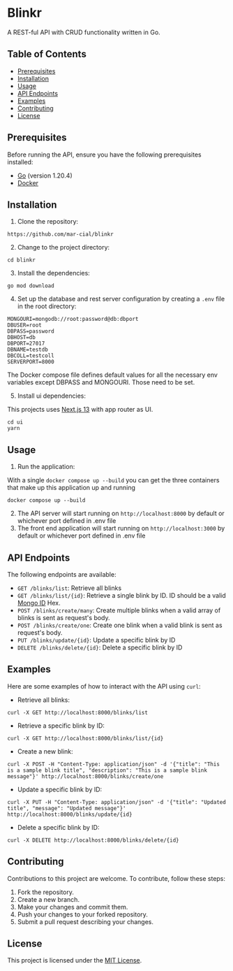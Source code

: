 # Blinkr

A REST-ful API with CRUD functionality written in Go.

## Table of Contents
- [Prerequisites](#prerequisites)
- [Installation](#installation)
- [Usage](#usage)
- [API Endpoints](#api-endpoints)
- [Examples](#examples)
- [Contributing](#contributing)
- [License](#license)

## Prerequisites
Before running the API, ensure you have the following prerequisites installed:

- [Go](https://go.dev/) (version 1.20.4)
- [Docker](https://www.docker.com/)

## Installation
1. Clone the repository:

```shell
https://github.com/mar-cial/blinkr
```

2. Change to the project directory:

```shell
cd blinkr
```

3. Install the dependencies:

```shell
go mod download
```

4. Set up the database and rest server configuration by creating a `.env` file in the root directory:

```plaintext
MONGOURI=mongodb://root:password@db:dbport
DBUSER=root
DBPASS=password
DBHOST=db
DBPORT=27017
DBNAME=testdb
DBCOLL=testcoll
SERVERPORT=8000
```

The Docker compose file defines default values for all the necessary env variables except DBPASS and MONGOURI. Those need to be set.

5. Install ui dependencies:

This projects uses [Next.js 13](https://nextjs.org/) with app router as UI.

```shell
cd ui
yarn
```

## Usage
1. Run the application:

With a single `docker compose up --build` you can get the three containers that make up this application up and running

```shell
docker compose up --build
```

2. The API server will start running on `http://localhost:8000` by default or whichever port defined in .env file
3. The front end application will start running on `http://localhost:3000` by default or whichever port defined in .env file

## API Endpoints
The following endpoints are available:

- `GET /blinks/list`: Retrieve all blinks
- `GET /blinks/list/{id}`: Retrieve a single blink by ID. ID should be a valid [Mongo ID](https://www.mongodb.com/docs/manual/reference/method/ObjectId/) Hex. 
- `POST /blinks/create/many`: Create multiple blinks when a valid array of blinks is sent as request's body.
- `POST /blinks/create/one`: Create one blink when a valid blink is sent as request's body.
- `PUT /blinks/update/{id}`: Update a specific blink by ID
- `DELETE /blinks/delete/{id}`: Delete a specific blink by ID

## Examples
Here are some examples of how to interact with the API using `curl`:

- Retrieve all blinks:
```shell
curl -X GET http://localhost:8000/blinks/list
```

- Retrieve a specific blink by ID:
```shell
curl -X GET http://localhost:8000/blinks/list/{id}
```

- Create a new blink:
```shell
curl -X POST -H "Content-Type: application/json" -d '{"title": "This is a sample blink title", "description": "This is a sample blink message"}' http://localhost:8000/blinks/create/one
```

- Update a specific blink by ID:
```shell
curl -X PUT -H "Content-Type: application/json" -d '{"title": "Updated title", "message": "Updated message"}' http://localhost:8000/blinks/update/{id}
```

- Delete a specific blink by ID:
```shell
curl -X DELETE http://localhost:8000/blinks/delete/{id}
```

## Contributing
Contributions to this project are welcome. To contribute, follow these steps:

1. Fork the repository.
2. Create a new branch.
3. Make your changes and commit them.
4. Push your changes to your forked repository.
5. Submit a pull request describing your changes.

## License
This project is licensed under the [MIT License](LICENSE).

